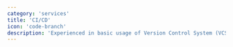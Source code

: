 ```yaml
---
category: 'services'
title: 'CI/CD'
icon: 'code-branch'
description: 'Experienced in basic usage of Version Control System (VCS) using Git and Github Actions. Published all my projects on Github to make it open-source and accessible for everyone.'
---
```

